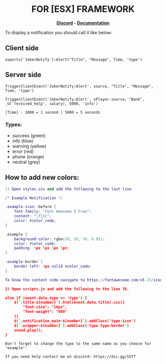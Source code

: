 <h1 align='center'>FOR [ESX] FRAMEWORK</a></h1><p align='center'><b><a href='https://discord.esx-framework.org/'>Discord</a> - <a href='https://documentation.esx-framework.org/legacy/installation'>Documentation</a></b></h5>

To display a notification you should call it like below:

## Client side
```
exports['JokerNotify']:Alert("Title", "Message", Time, 'type')
```
## Server side
```
TriggerClientEvent('JokerNotify:Alert', source, "Title", "Message", Time, 'type')
```
```
TriggerClientEvent('JokerNotify:Alert', xPlayer.source, "Bank", _U('received_help', salary), 5000, 'info')
```

`[Time] - 1000 = 1 second | 5000 = 5 seconds`

### Types: 
- success (green)
- info (blue)
- warning (yellow)
- error (red)
- phone (orange)
- neutral (grey)

## How to add new colors:
```lua
1) Open styles.css and add the following to the last line.

/* Example Notification */

.example-icon::before {
    font-family: "Font Awesome 5 Free";
    content: "\f11c";
    color: #color_code;
}

.example {
    background-color: rgba(20, 20, 20, 0.85);
    color: #color_code;
    padding: 5px 5px 5px 5px;
}

.example-border {
    border-left: 4px solid #color_code;
}

To know the content code navigate to https://fontawesome.com/v5.15/icons?d=gallery&p=2, select an icon and copy it's code.

2) Open scripts.js and add the following to the line 76.

else if (event.data.type == 'type') {
    $(`.title-${number}`).html(event.data.title).css({
        "font-size": "16px",
        "font-weight": "600"
    })
    $(`.notification_main-${number}`).addClass('type-icon')
    $(`.wrapper-${number}`).addClass('type type-border')
    sound.play();
}
```
`Don't forget to change the type to the same name as you choose for "example".`

`If you need help contact me on discord: https://dsc.gg/SSTT`
